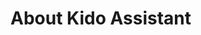 # About Kido Assistant
<!-- 
An open-source tool for you to chat with your documents.

[Source Code](https://github.com/Cinnamon/kotaemon) |
[Demo](https://huggingface.co/spaces/cin-model/kotaemon-demo)

[User Guide](https://cinnamon.github.io/kotaemon/) |
[Developer Guide](https://cinnamon.github.io/kotaemon/development/) |
[Feedback](https://github.com/Cinnamon/kotaemon/issues) -->
